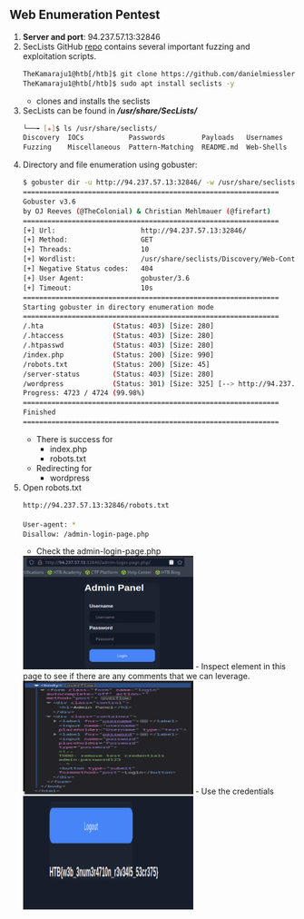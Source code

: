 ## Web Enumeration Pentest

1. **Server and port**: 94.237.57.13:32846
2. SecLists GitHub [repo](https://github.com/danielmiessler/SecLists) contains several important fuzzing and exploitation scripts.
    ```bash
    TheKamaraju1@htb[/htb]$ git clone https://github.com/danielmiessler/SecLists
    TheKamaraju1@htb[/htb]$ sudo apt install seclists -y
    ```
    - clones and installs the seclists
3. SecLists can be found in ***/usr/share/SecLists/***
    ```bash
    └──╼ [★]$ ls /usr/share/seclists/
    Discovery  IOCs           Passwords         Payloads   Usernames
    Fuzzing    Miscellaneous  Pattern-Matching  README.md  Web-Shells
    ```
4. Directory and file enumeration using gobuster:
    ```bash
    $ gobuster dir -u http://94.237.57.13:32846/ -w /usr/share/seclists/Discovery/Web-Content/common.txt 
    ===============================================================
    Gobuster v3.6
    by OJ Reeves (@TheColonial) & Christian Mehlmauer (@firefart)
    ===============================================================
    [+] Url:                     http://94.237.57.13:32846/
    [+] Method:                  GET
    [+] Threads:                 10
    [+] Wordlist:                /usr/share/seclists/Discovery/Web-Content/common.txt
    [+] Negative Status codes:   404
    [+] User Agent:              gobuster/3.6
    [+] Timeout:                 10s
    ===============================================================
    Starting gobuster in directory enumeration mode
    ===============================================================
    /.hta                 (Status: 403) [Size: 280]
    /.htaccess            (Status: 403) [Size: 280]
    /.htpasswd            (Status: 403) [Size: 280]
    /index.php            (Status: 200) [Size: 990]
    /robots.txt           (Status: 200) [Size: 45]
    /server-status        (Status: 403) [Size: 280]
    /wordpress            (Status: 301) [Size: 325] [--> http://94.237.57.13:32846/wordpress/]
    Progress: 4723 / 4724 (99.98%)
    ===============================================================
    Finished
    ===============================================================
    ```
    - There is success for
        - index.php
        - robots.txt
    - Redirecting for
        - wordpress
5. Open robots.txt
    ```bash
    http://94.237.57.13:32846/robots.txt

    User-agent: *
    Disallow: /admin-login-page.php
    ```
    - Check the admin-login-page.php <br>
    <img src ="./Images/image1.png" width = "300" height = "200">
    - Inspect element in this page to see if there are any comments that we can leverage. <br>
    <img src ="./Images/image3.png" width = "300" height = "200">
    - Use the credentials<br>
    <img src ="./Images/image4.png" width = "300" height = "200">